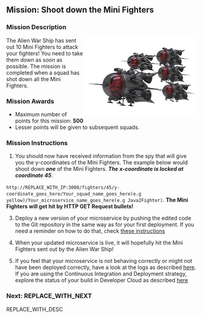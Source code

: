 ## Mission: Shoot down the Mini Fighters ##

### Mission Description ###

<img align="right" src="../images/fighters.png" width = "300px">
The Alien War Ship has sent out 10 Mini Fighters to attack your fighters! You need to take them down as soon as possible. The mission is completed when a squad has shot down all the Mini Fighters.

### Mission Awards ###

- Maximum number of points for this mission: **500**
- Lesser points will be given to subsequent squads.

### Mission Instructions ###

1. You should now have received information from the spy that will give you the y-coordinates of the Mini Fighters. The example below would shoot down ***one*** of the Mini Fighters. ***The x-coordinate is locked at coordinate 45***.

```http://REPLACE_WITH_IP:3000/fighters/45/y-coordinate_goes_here/Your_squad_name_goes_here(e.g yellow)/Your_microservice_name_goes_here(e.g Java2Fighter)```. **The Mini Fighters will get hit by HTTP GET Request bullets!**

3. Deploy a new version of your microservice by pushing the edited code to the Git repository in the same way as for your first deployment. If you need a reminder on how to do that, check [these instructions](../deploy.md)

3. When your updated microservice is live, it will hopefully hit the Mini Fighters sent out by the Alien War Ship!

4. If you feel that your microservice is not behaving correctly or might not have been deployed correctly, have a look at the logs as described [here](../logs.md). If you are using the Continuous Integration and Deployment strategy, explore the status of your build in Developer Cloud as described [here](../devcs.md)

### Next: REPLACE_WITH_NEXT ###

REPLACE_WITH_DESC
